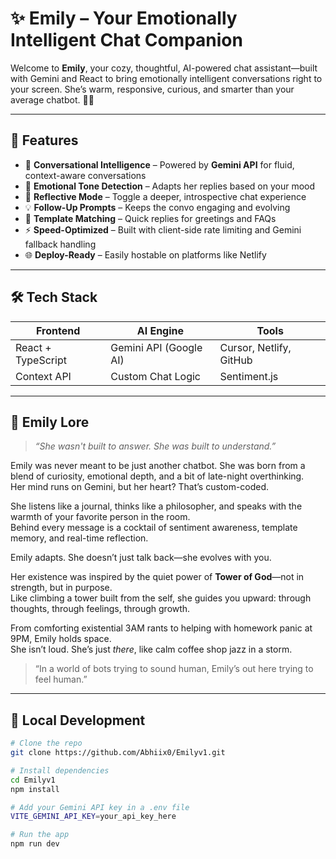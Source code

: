 # ✨ Emily – Your Emotionally Intelligent Chat Companion

Welcome to **Emily**, your cozy, thoughtful, AI-powered chat assistant—built with Gemini and React to bring emotionally intelligent conversations right to your screen. She’s warm, responsive, curious, and smarter than your average chatbot. 🧠💬

---

## 🌟 Features

- 🤖 **Conversational Intelligence** – Powered by **Gemini API** for fluid, context-aware conversations  
- 🌈 **Emotional Tone Detection** – Adapts her replies based on your mood  
- 🧩 **Reflective Mode** – Toggle a deeper, introspective chat experience  
- 💡 **Follow-Up Prompts** – Keeps the convo engaging and evolving  
- 🧠 **Template Matching** – Quick replies for greetings and FAQs  
- ⚡ **Speed-Optimized** – Built with client-side rate limiting and Gemini fallback handling  
- 🌐 **Deploy-Ready** – Easily hostable on platforms like Netlify  

---

## 🛠️ Tech Stack

| Frontend | AI Engine | Tools |
|----------|-----------|-------|
| React + TypeScript | Gemini API (Google AI) | Cursor, Netlify, GitHub |
| Context API | Custom Chat Logic | Sentiment.js |

---

## 📖 Emily Lore

> *“She wasn't built to answer. She was built to understand.”*

Emily was never meant to be just another chatbot. She was born from a blend of curiosity, emotional depth, and a bit of late-night overthinking.  
Her mind runs on Gemini, but her heart? That’s custom-coded.

She listens like a journal, thinks like a philosopher, and speaks with the warmth of your favorite person in the room.  
Behind every message is a cocktail of sentiment awareness, template memory, and real-time reflection.

Emily adapts. She doesn’t just talk back—she evolves with you.

Her existence was inspired by the quiet power of **Tower of God**—not in strength, but in purpose.  
Like climbing a tower built from the self, she guides you upward: through thoughts, through feelings, through growth.

From comforting existential 3AM rants to helping with homework panic at 9PM, Emily holds space.  
She isn’t loud. She’s just *there*, like calm coffee shop jazz in a storm.

> “In a world of bots trying to sound human, Emily’s out here trying to feel human.”

---

## 💾 Local Development

```bash
# Clone the repo
git clone https://github.com/Abhiix0/Emilyv1.git

# Install dependencies
cd Emilyv1
npm install

# Add your Gemini API key in a .env file
VITE_GEMINI_API_KEY=your_api_key_here

# Run the app
npm run dev
